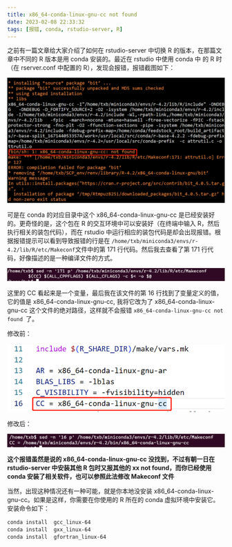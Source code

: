 ```yaml
---
title: x86_64-conda-linux-gnu-cc not found
date: 2023-02-08 22:33:32
tags: [报错, conda, rstudio-server, R]
---
```


之前有一篇文章给大家介绍了如何在 rstudio-server 中切换 R 的版本，在那篇文章中不同的 R 版本是用 conda 安装的。最近在 rstudio 中使用 conda 中 的 R 时（在 rserver.conf 中配置的 R），发现会报错，报错截图如下：

![image-20230208224336781](x86-64-conda-linux-gnu-cc-not-found/image-20230208224336781.png)

可是在 conda 的对应目录中这个 x86_64-conda-linux-gnu-cc 是已经安装好的。更奇怪的是，这个包在 R 的交互环境中可以安装好（在终端中输入 R，然后执行相关的装包代码），而在 rstudio 中运行相应的装包代码是却会出现报错。根据报错提示可以看到导致报错的行是在 `/home/txb/miniconda3/envs/r-4.2/lib/R/etc/Makeconf`文件中的第 171 行代码。然后我去查看了第 171 行代码，好像描述的是一种编译文件的方式。

![image-20230208224938575](x86-64-conda-linux-gnu-cc-not-found/image-20230208224938575.png)

这里的 CC 看起来是一个变量，最后我在该文件的第 16 行找到了变量定义的值，它的值是 x86_64-conda-linux-gnu-cc, 我将它改为了 x86_64-conda-linux-gnu-cc 这个文件的绝对路径，这样就不会报错 `x86_64-conda-linux-gnu-cc not found `了。

修改前：

![image-20230208225409775](x86-64-conda-linux-gnu-cc-not-found/image-20230208225409775.png)

修改后：

![image-20230208225510830](x86-64-conda-linux-gnu-cc-not-found/image-20230208225510830.png)

**这个报错虽然是说的 x86_64-conda-linux-gnu-cc 没找到，不过有朝一日在 rstudio-server 中安装其他 R 包时又报其他的 xx not found，而你已经使用 conda 安装了相关软件，也可以参照此法修改 Makeconf 文件**



当然，出现这种情况还有一种可能，就是你本地没安装 x86_64-conda-linux-gnu-cc。如果是这样，你需要在你使用的 R 所在的 conda 虚拟环境中安装它。安装命令如下：

```bash
conda install  gcc_linux-64 
conda install  gxx_linux-64
conda install  gfortran_linux-64
```




